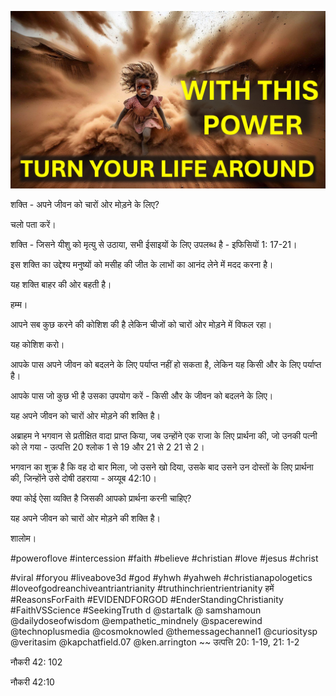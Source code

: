 ![Video cover image](../cover.jpg "cover photo")

शक्ति - अपने जीवन को चारों ओर मोड़ने के लिए?

चलो पता करें।

शक्ति - जिसने यीशु को मृत्यु से उठाया, सभी ईसाइयों के लिए उपलब्ध है - इफिसियों 1: 17-21।

इस शक्ति का उद्देश्य मनुष्यों को मसीह की जीत के लाभों का आनंद लेने में मदद करना है।

यह शक्ति बाहर की ओर बहती है।

हम्म।

आपने सब कुछ करने की कोशिश की है लेकिन चीजों को चारों ओर मोड़ने में विफल रहा।

यह कोशिश करो।

आपके पास अपने जीवन को बदलने के लिए पर्याप्त नहीं हो सकता है, लेकिन यह किसी और के लिए पर्याप्त है।

आपके पास जो कुछ भी है उसका उपयोग करें - किसी और के जीवन को बदलने के लिए।

यह अपने जीवन को चारों ओर मोड़ने की शक्ति है।

अब्राहम ने भगवान से प्रतीक्षित वादा प्राप्त किया, जब उन्होंने एक राजा के लिए प्रार्थना की, जो उनकी पत्नी को ले गया - उत्पत्ति 20 श्लोक 1 से 19 और 21 से 2 21 से 2।

भगवान का शुक्र है कि वह दो बार मिला, जो उसने खो दिया, उसके बाद उसने उन दोस्तों के लिए प्रार्थना की, जिन्होंने उसे दोषी ठहराया - अय्यूब 42:10।

क्या कोई ऐसा व्यक्ति है जिसकी आपको प्रार्थना करनी चाहिए?

यह अपने जीवन को चारों ओर मोड़ने की शक्ति है।

शालोम।

#poweroflove #intercession #faith #believe #christian #love #jesus #christ


#viral #foryou #liveabove3d #god #yhwh #yahweh #christianapologetics #loveofgodreanchiveantriantrianity #truthinchrientrientrianity हमें #ReasonsForFaith #EVIDENDFORGOD #EnderStandingChristianity #FaithVSScience #SeekingTruth d @startalk @ samshamoun @dailydoseofwisdom @empathetic_mindnely @spacerewind @technoplusmedia @cosmoknowled @themessagechannel1 @curiositysp @veritasim @kapchatfield.07 @ken.arrington ~~ उत्पत्ति 20: 1-19, 21: 1-2

नौकरी 42: 102

नौकरी 42:10


